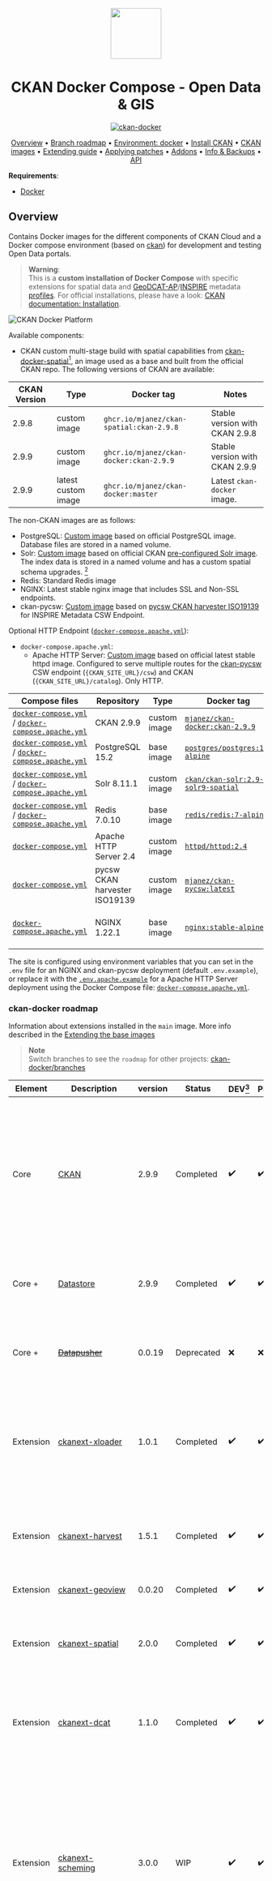 <p align="center">
  <picture>
    <img src="./doc/img/ckan-docker-logo.png" style="height:100px">
  </picture>
</p>
<h1 align="center">CKAN Docker Compose - Open Data & GIS</h1>
<p align="center">
<a href="https://github.com/mjanez/ckan-docker"><img src="https://img.shields.io/badge/Docker%20CKAN-2.9.9-brightgreen" alt="ckan-docker"></a>

<p align="center">
    <a href="#overview">Overview</a> •
    <a href="#ckan-docker-roadmap">Branch roadmap</a> •
    <a href="#environment-docker">Environment: docker</a> •
    <a href="#install-build-and-run-ckan-plus-dependencies">Install CKAN</a> •
    <a href="#ckan-images">CKAN images</a> •   
    <a href="#extending-the-base-images">Extending guide</a> •
    <a href="#applying-patches">Applying patches</a> •
    <a href="#ckan-docker-addons">Addons</a> •
    <a href="#ckan-docker-tips">Info & Backups</a> • 
    <a href="#ckan-api">API</a>
</p>

**Requirements**:
* [Docker](https://docs.docker.com/get-docker/)

## Overview
Contains Docker images for the different components of CKAN Cloud and a Docker compose environment (based on [ckan](https://github.com/ckan/ckan)) for development and testing Open Data portals.

>**Warning**:<br>
>This is a **custom installation of Docker Compose** with specific extensions for spatial data and [GeoDCAT-AP](https://github.com/SEMICeu/GeoDCAT-AP)/[INSPIRE](https://github.com/INSPIRE-MIF/technical-guidelines) metadata [profiles](https://en.wikipedia.org/wiki/Geospatial_metadata). For official installations, please have a look: [CKAN documentation: Installation](https://docs.ckan.org/en/latest/maintaining/installing/index.html).

![CKAN Docker Platform](/doc/img/ckan-docker-services.png)


Available components:
* CKAN custom multi-stage build with spatial capabilities from [ckan-docker-spatial](https://github.com/mjanez/ckan-docker-spatial)[^1], an image used as a base and built from the official CKAN repo. The following versions of CKAN are available:

| CKAN Version | Type | Docker tag | Notes |
| --- | --- | --- | --- |
| 2.9.8 | custom image | `ghcr.io/mjanez/ckan-spatial:ckan-2.9.8` | Stable version with CKAN 2.9.8 |
| 2.9.9 | custom image | `ghcr.io/mjanez/ckan-docker:ckan-2.9.9` | Stable version with CKAN 2.9.9 |
| 2.9.9 | latest custom image | `ghcr.io/mjanez/ckan-docker:master` | Latest `ckan-docker` image. |

The non-CKAN images are as follows:
* PostgreSQL: [Custom image](/postgresql/Dockerfile) based on official PostgreSQL image. Database files are stored in a named volume.
* Solr: [Custom image](/solr/Dockerfile.spatial) based on official CKAN [pre-configured Solr image](https://github.com/ckan/ckan-solr). The index data is stored in a named volume and has a custom spatial schema upgrades. [^2]
* Redis: Standard Redis image
* NGINX: Latest stable nginx image that includes SSL and Non-SSL endpoints.
* ckan-pycsw: [Custom image](/ckan-pycsw/Dockerfile) based on [pycsw CKAN harvester ISO19139](https://github.com/mjanez/ckan-pycsw) for INSPIRE Metadata CSW Endpoint.

Optional HTTP Endpoint ([`docker-compose.apache.yml`](/docker-compose.apache.yml)):
* `docker-compose.apache.yml`:
  * Apache HTTP Server: [Custom image](/apache/Dockerfile) based on official latest stable httpd image. Configured to serve multiple routes for the [ckan-pycsw](#ckan-pycsw) CSW endpoint (`{CKAN_SITE_URL}/csw`) and CKAN (`{CKAN_SITE_URL}/catalog`). Only HTTP.

| Compose files | Repository | Type | Docker tag | Size | Notes |
| --- | --- | --- | --- | --- | --- |
| [`docker-compose.yml`](/docker-compose.yml) / [`docker-compose.apache.yml`](/docker-compose.apache.yml) | CKAN 2.9.9 | custom image | [`mjanez/ckan-docker:ckan-2.9.9`](https://github.com/mjanez/ckan-docker/pkgs/container/ckan-docker) | 800 MB |   Custom Dockerfile: [`ckan/Dockerfile`](/ckan/Dockerfile) |
| [`docker-compose.yml`](/docker-compose.yml) / [`docker-compose.apache.yml`](/docker-compose.apache.yml) | PostgreSQL 15.2 | base image | [`postgres/postgres:15-alpine`](https://hub.docker.com/layers/library/postgres/15-alpine/images/sha256-53a02ecbe9d18ff6476e6651c34811da39f054424c725fc15d2b480fc3fab877?context=explore) | 89.74 MB |   Custom Dockerfile: [`postgresql/Dockerfile`](/postgresql/Dockerfile) |
| [`docker-compose.yml`](/docker-compose.yml) / [`docker-compose.apache.yml`](/docker-compose.apache.yml) | Solr 8.11.1 | custom image | [`ckan/ckan-solr:2.9-solr9-spatial`](https://registry.hub.docker.com/layers/ckan/ckan-solr/2.9-solr9-spatial/images/sha256-b5ee4979891c7dd1f10d2ac2cbdd4d80ff656879edb0f0493616be7b4cf8bc3a?context=explore) | 331.1 MB |  CKAN's [pre-configured spatial Solr image](https://github.com/ckan/ckan-solr). |
| [`docker-compose.yml`](/docker-compose.yml) / [`docker-compose.apache.yml`](/docker-compose.apache.yml) | Redis 7.0.10 | base image | [`redis/redis:7-alpine`](https://hub.docker.com/layers/library/redis/7-alpine/images/sha256-98f4ea44e912d0941d29015a4e2448151b94411109c896b5627d94d79306eea7?context=explore) | 11.82 MB |  - |
| [`docker-compose.yml`](/docker-compose.yml) | Apache HTTP Server 2.4 | custom image | [`httpd/httpd:2.4`](https://hub.docker.com/layers/library/httpd/2.4/images/sha256-f34e8e25ee18da020633ef0b2bf7516d8cfdad5c5c4b0595d36e5cd78a098101?context=explore) | 54.47 MB |  Custom Dockerfile: [`apache/Dockerfile`](/apache/Dockerfile) |
| [`docker-compose.yml`](/docker-compose.yml)| pycsw CKAN harvester ISO19139 | custom image | [`mjanez/ckan-pycsw:latest`](https://github.com/mjanez/ckan-pycsw/pkgs/container/ckan-pycsw) | 175 MB |  Custom Dockerfile: [`ckan-pycsw/Dockerfile`](/ckan-pycsw/Dockerfile) |
| [`docker-compose.apache.yml`](/docker-compose.apache.yml) | NGINX 1.22.1 | base image | [`nginx:stable-alpine`](https://hub.docker.com/layers/library/nginx/stable-alpine/images/sha256-ff2a5d557ca22fa93669f5e70cfbeefda32b98f8fd3d33b38028c582d700f93a?context=explore) | 9.74 MB | No routing, only CKAN. Custom Dockerfile: [`nginx/Dockerfile`](/nginx/Dockerfile) |


The site is configured using environment variables that you can set in the `.env` file for an NGINX and ckan-pycsw deployment (default `.env.example`), or replace it with the [`.env.apache.example`](/samples/.env.apache.example) for a Apache HTTP Server deployment using the Docker Compose file: [`docker-compose.apache.yml`](/docker-compose.apache.yml).


### ckan-docker roadmap
Information about extensions installed in the `main` image. More info described in the [Extending the base images](#extending-the-base-images)

>**Note**<br>
> Switch branches to see the `roadmap` for other projects: [ckan-docker/branches](https://github.com/mjanez/ckan-docker/branches)


| **Element** | **Description**                                                                         | **version** | **Status**                   | **DEV**[^3] | **PRO**[^4]  | **Remarks**                                                                                                                                                                                                                                                                                                                                                             |
|-------------|-----------------------------------------------------------------------------------------|-------------|------------------------------|---------|---------|-------------------------------------------------------------------------------------------------------------------------------------------------------------------------------------------------------------------------------------------------------------------------------------------------------------------------------------------------------------------------|
| Core        | [CKAN](https://github.com/mjanez/ckan-docker)                                           | 2.9.9      | Completed                    | ✔️      | ✔️      | Stable installation for version 2.9.9 (Production & Dev images) via Docker Compose based on [official images](https://github.com/ckan/ckan-docker-base)). Initial configuration, basic customisation and operation guide.                                                                                                                                              |
| Core +      | [Datastore](https://github.com/mjanez/ckan-docker)                                      | 2.9.9      | Completed                    | ✔️      | ✔️      | Stable installation (Production & Dev images) via Docker Compose.                                                                                                                                                                                                                                                                                                       |
| Core +      | [~~Datapusher~~](https://github.com/mjanez/ckan-docker)                                     | 0.0.19      | Deprecated                    | ❌      | ❌      | Updated to [xloader](https://github.com/ckan/ckanext-xloader), an express Loader - quickly load data into DataStore.                                                                                                                                |
| Extension   | [ckanext-xloader](https://github.com/ckan/ckanext-xloader)                              | 1.0.1        | Completed                    | ✔️      | ✔️      | Stable installation, a replacement for DataPusher because it offers ten times the speed and more robustness                                                                                                                                                                                                                                                                  |
| Extension   | [ckanext-harvest](https://github.com/ckan/ckanext-harvest)                              | 1.5.1       | Completed                    | ✔️      | ✔️      | Stable installation, necessary for the implementation of the Collector ([ogc_ckan](#recollector-ckan))                                                                                                                                                                                                                                                                  |
| Extension   | [ckanext-geoview](https://github.com/ckan/ckanext-geoview)                              | 0.0.20      | Completed                    | ✔️      | ✔️      | Stable installation.                                                                                                                                                                                                                                                                                                                                                    |
| Extension   | [ckanext-spatial](https://github.com/ckan/ckanext-spatial)                              | 2.0.0       | Completed                    | ✔️      | ✔️      | Stable installation, necessary for the implementation of the Collector ([ogc_ckan](#recollector-ckan))                                                                                                                                                                                                                                                                  |
| Extension   | [ckanext-dcat](https://github.com/mjanez/ckanext-dcat)                                  | 1.1.0       | Completed                    | ✔️      | ✔️      | Stable installation, include DCAT-AP 2.1 profile compatible with GeoDCAT-AP.                                                                                                                                                                                                                                                                                            |
| Extension   | [ckanext-scheming](https://github.com/mjanez/ckanext-scheming)                          | 3.0.0       | WIP                          | ✔️      | ✔️      | Stable installation. Customised ckanext schema[^5] based on the [Spanish Metadata Core](https://datos.gob.es/es/doc-tags/nti-risp) with the aim of completing the minimum metadata elements included in the current datasets in accordance with [GeoDCAT-AP](https://semiceu.github.io/GeoDCAT-AP/releases/) and [INSPIRE](https://inspire.ec.europa.eu/about-inspire). |
| Extension   | [ckanext-resourcedictionary](https://github.com/OpenDataGIS/ckanext-resourcedictionary) | v1.0.1        | Completed                    | ✔️      | ✔️      | Stable installation. This extension extends the default CKAN Data Dictionary functionality by adding possibility to create data dictionary before actual data is uploaded to datastore.                                                                                                                                                                                 |
| Extension   | [ckanext-pages](https://github.com/ckan/ckanext-pages)                                  | 0.5.2       | Completed                    | ✔️      | ✔️      | Stable installation. This extension gives you an easy way to add simple pages to CKAN.                                                                                                                                                                                                                                                                                  |
| Extension   | [ckanext-pdfview](https://github.com/ckan/ckanext-pdfview)                              | 0.0.8       | Completed                    | ✔️      | ✔️      | Stable installation. This extension provides a view plugin for PDF files using an html object tag.                                                                                                                                                                                                                                                                      |
| Extension    | [ckanext-scheming_dcat](https://github.com/mjanez/ckanext-scheming_dcat)                                    | 2.0.0        | Completed | ✔️      | ✔️       | Stable installation for version 1.2.0, provides functions and templates specifically designed to extend [ckanext-scheming](https://github.com/mjanez/ckanext-scheming) and includes DCAT enhancements to adapt CKAN schema to GeoDCAT-AP and several improvements such as multilang for datasets, orgs and groups or new theming.                                                                                                                                       |
| Extension    | [ckanext-fluent](https://github.com/mjanez/ckanext-fluent)                                    | 1.0.1        | Completed | ✔️      | ✔️       | Multilingual fields for CKAN, stable version.                                                                                                                                            |
| Software    | [ckan-pycsw](https://github.com/mjanez/ckan-pycsw)                                    | main        | Completed | ✔️      | ✔️       | Stable installation. PyCSW Endpoint of Open Data Portal with docker compose config. Harvest the CKAN catalogue in a CSW endpoint based on existing spatial datasets in the open data portal.                                                                                                                                                                            |


## Environment: docker
### docker compose *vs* docker-compose
All Docker Compose commands in this README will use the V2 version of Compose ie: `docker compose`. The older version (V1) used the `docker-compose` command. Please see [Docker Compose](https://docs.docker.com/compose/compose-v2/) for
more information.

### Upgrade docker-engine
To upgrade Docker Engine, first run sudo `apt-get update`, then follow the [installation instructions](https://docs.docker.com/engine/install/debian/#install-using-the-repository), choosing the new version you want to install.

To verify a successful Docker installation, run `docker run hello-world` and `docker version`. These commands should output 
versions for client and server.

>**Note**<br>
> Learn more about [Docker](#docker-basic-commands)/[Docker Compose](#docker-compose-basic-commands) basic commands.
> 


## Install (build and run) CKAN plus dependencies
### Base mode
Use this if you are a maintainer and will not be making code changes to CKAN or to CKAN extensions.

1. Clone project
    ```shell
    cd /path/to/my/project
    git clone https://github.com/mjanez/ckan-docker.git
    ```

2. Copy the `.env.example` template (or use another from [`/samples/`](/samples/)) and modify the resulting `.env` to suit your needs.

    ```shell
    cp .env.example .env
    ```

    - **NGINX & CKAN/ckan-pycsw endpoints**: Modifiy the variables about the site URL or locations (`CKAN_SITE_URL` `CKAN_URL`, `PYCSW_URL`, `CKANEXT__DCAT__BASE_URI`, `PROXY_SERVER_NAME`, `PROXY_CKAN_LOCATION`, `PROXY_PYCSW_LOCATION`, etc.).

    - **Apache HTTP Server**: Replace the [`.env`](/.env) with the [`/samples/.env.apache.example`](/samples/.env.apache.example) and modify the variables as needed.

    >**Note**:<br>
    > Please note that when accessing CKAN directly (via a browser) ie: not going through Apache/NGINX you will need to make sure you have "ckan" set up to be an alias to localhost in the local hosts file. Either that or you will need to change the `.env` entry for `CKAN_SITE_URL`

    >**Warning**:<br>
    > Using the default values on the `.env` file will get you a working CKAN instance. There is a sysadmin user created by default with the values defined in `CKAN_SYSADMIN_NAME` and `CKAN_SYSADMIN_PASSWORD` (`ckan_admin` and `test1234` by default). All ennvars with `API_TOKEN` are automatically regenerated when CKAN is loaded, no editing is required.
    > 
    >**This should be obviously changed before running this setup as a public CKAN instance.**

3. Build the images:
    ```bash
    docker compose build 
    ```

    >**Note**<br>
    > You can use a [deploy in 5 minutes](#quick-mode) if you just want to test the package. 

4. Start the containers:
    ```bash
    docker compose up
    ```

This will start up the containers in the current window. By default the containers will log direct to this window with each container
using a different colour. You could also use the -d "detach mode" option ie: `docker compose up -d` if you wished to use the current 
window for something else.

>**Note**<br>
> * Or `docker compose up --build` to build & up the containers.
> * Or `docker compose -f docker-compose.apache.yml up -d --build` to use the Apache HTTP Server version.

>**Note**<br>
> Learn more about configuring this ckan docker: 
> - [Backup the CKAN Database](#ckan-backups)
> - [Configuring a docker compose service to start on boot](#docker-compose-configure-a-docker-compose-service-to-start-on-boot)

At the end of the container start sequence there should be 6 containers running (or 5 if use NGINX Docker Compose file)

After this step, CKAN should be running at {`PROXY_SERVER_NAME`}{`PROXY_CKAN_LOCATION`} and ckan-pycsw at {`PROXY_SERVER_NAME`}{`PROXY_PYCSW_LOCATION`}, i.e: http://localhost/catalog or http://localhost/csw

|CONTAINER   ID                                |IMAGE               |COMMAND|CREATED|STATUS|PORTS|NAMES|
|------------|----------------------------------|--------------------|-------|-------|------|-----|
|0217537f717e|ckan-docker-nginx                 |/docker-entrypoint.…|6      minutes ago   |Up   4    minutes|80/tcp,0.0.0.0:80->80/tcp,0.0.0.0:8443->443/tcp | nginx  |
|7b06ab2e060a|ckan-docker-ckan|/srv/app/start_ckan…|6      minutes ago   |Up   5    minutes (healthy)|0.0.0.0:5000->5000/tcp|ckan                 |       |
|1b8d9789c29a|redis:7-alpine                           |docker-entrypoint.s…|6      minutes ago   |Up   4    minutes (healthy)|6379/tcp              |redis                |       |
|7f162741254d|ckan/ckan-solr:2.9-solr9-spatial  |docker-entrypoint.s…|6      minutes ago   |Up   4    minutes (healthy)|8983/tcp              |solr                 |       |
|2cdd25cea0de|ckan-docker-db                    |docker-entrypoint.s…|6      minutes ago   |Up   4    minutes (healthy)|5432/tcp              |db                   |       |
|9cdj25dae6gr|ckan-docker-pycsw                    |docker-entrypoint.s…|6      minutes ago   |Up   4    minutes (healthy)|8000/tcp              |pycsw                   |       |


### Quick mode
If you just want to test the package and see the general functionality of the platform, you can use the `ckan-docker` image from the [Github container registry](https://github.com/mjanez/ckan-docker/pkgs/container/ckan-docker):
    
  ```bash
  cp .env.example .env
  # Edit the envvars in the .env as you like and start the containers.
  docker compose -f docker-compose.ghcr.yml up -d --build 
  ```

It will download the pre-built image and deploy all the containers. Remember to use your own domain by changing `localhost` in the `.env` file.


### Development mode
Use this mode if you are making code changes to CKAN and either creating new extensions or making code changes to existing extensions. This mode also uses the `.env` file for config options.

To develop local extensions use the `docker compose.dev.yml` file:

To build the images:

	docker compose -f docker-compose.dev.yml build

To start the containers:

	docker compose -f docker-compose.dev.yml up

See [CKAN Images](#ckan-images) for more details of what happens when using development mode.


#### Create an extension
You can use the ckan [extension](https://docs.ckan.org/en/latest/extensions/tutorial.html#creating-a-new-extension) instructions to create a CKAN extension, only executing the command inside the CKAN container and setting the mounted `src/` folder as output:

    docker compose -f docker compose.dev.yml exec ckan-dev /bin/sh -c "ckan generate extension --output-dir /srv/app/src_extensions"
    
![extension](https://user-images.githubusercontent.com/54408245/220623568-b4e074c7-6d07-4d27-ae29-35ce70961463.png)


The new extension files and directories are created in the `/srv/app/src_extensions/` folder in the running container. They will also exist in the local src/ directory as local `/src` directory is mounted as `/srv/app/src_extensions/` on the ckan container. You might need to change the owner of its folder to have the appropiate permissions.


## CKAN images
![CKAN Docker Platform](/doc/img/ckan-docker-images.png)

The Docker image config files used to build your CKAN project are located in the `ckan/` folder. There are two Docker files:

* `Dockerfile`: this is based on `mjanez/ckan-base-spatial:<version>`, a base image located in the [Github Package Registry](https://github.com/mjanez/ckan-docker/pkgs/container/ckan-base-spatial), that has CKAN installed along with all its dependencies, properly configured and running on [uWSGI](https://uwsgi-docs.readthedocs.io/en/latest/) (production setup)
* `Dockerfile.dev`:  this is based on `mjanez/ckan-base-spatial:<version>-dev` also located located in the Github Package Registry, and extends `mjanez/ckan-base-spatial:<version>` to include:

  * Any extension cloned on the `./src` folder will be installed in the CKAN container when booting up Docker Compose (`docker compose up`). This includes installing any requirements listed in a `requirements.txt` (or `pip-requirements.txt`) file and running `python setup.py develop`.
  * CKAN is started running this: `/usr/bin/ckan -c /srv/app/ckan.ini run -H 0.0.0.0`.
  * Make sure to add the local plugins to the `CKAN__PLUGINS` env var in the `.env` file.

* Any custom changes to the scripts run during container start up can be made to scripts in the `setup/` directory. For instance if you wanted to change the port on which CKAN runs you would need to make changes to the Docker Compose yaml file, and the `start_ckan.sh.override` file. Then you would need to add the following line to the Dockerfile ie: `COPY setup/start_ckan.sh.override ${APP_DIR}/start_ckan.sh`. The `start_ckan.sh` file in the locally built image would override the `start_ckan.sh` file included in the base image

>**Note**<br>
> If you get an error like ` doesn't have execute permissions`: 
>
>```log
>Daemon error response: failed to create shim task: OCI runtime create failed: runc create failed: unable to start container process: exec: "/srv/app/start_ckan.sh": permission denied: unknown
>```
>
>It may be necessary to give execute permissions to the file in the `Dockerfile`:
>
>```dockerfile
>...
># Override start_ckan.sh
>COPY setup/start_ckan.sh.override ${APP_DIR}/start_ckan.sh
>RUN chmod +x ${APP_DIR}/start_ckan.sh
>...
>```


## CKAN images enhancement
### Extending the base images
You can modify the docker files to build your own customized image tailored to your project, installing any extensions and extra requirements needed. For example here is where you would update to use a different CKAN base image ie: `ckan/ckan-base-spatial:<new version>`

To perform extra initialization steps you can add scripts to your custom images and copy them to the `/docker-entrypoint.d` folder (The folder should be created for you when you build the image). Any `*.sh` and `*.py` file in that folder will be executed just after the main initialization script ([`prerun.py`](https://github.com/ckan/ckan-docker-base/blob/main/ckan-2.9/base/setup/prerun.py)) is executed and just before the web server and supervisor processes are started.

For instance, consider the following custom image:

```bash
ckan
├── docker-entrypoint.d
│   └── setup_validation.sh
├── Dockerfile
└── Dockerfile.dev
```

We want to install an extension like [ckanext-validation](https://github.com/frictionlessdata/ckanext-validation) that needs to create database tables on startup time. We create a `setup_validation.sh` script in a `docker-entrypoint.d` folder with the necessary commands:

```bash
#!/bin/bash

# Create DB tables if not there
ckan -c /srv/app/ckan.ini validation init-db 
```

And then in our `Dockerfile.dev` file we install the extension and copy the initialization scripts:

```Dockerfile
FROM ckan/ckan-base-spatial:2.9.9

RUN pip install -e git+https://github.com/frictionlessdata/ckanext-validation.git#egg=ckanext-validation && \
    pip install -r https://raw.githubusercontent.com/frictionlessdata/ckanext-validation/master/requirements.txt

COPY docker-entrypoint.d/* /docker-entrypoint.d/
```

NB: There are a number of extension examples commented out in the Dockerfile.dev file


### Applying patches
When building your project specific CKAN images (the ones defined in the `ckan/` folder), you can apply patches 
to CKAN core or any of the built extensions. To do so create a folder inside `ckan/patches` with the name of the
package to patch (ie `ckan` or `ckanext-??`). Inside you can place patch files that will be applied when building
the images. The patches will be applied in alphabetical order, so you can prefix them sequentially if necessary.

For instance, check the following example image folder:

```bash
ckan
├── patches
│   ├── ckan
│   │   ├── 01_datasets_per_page.patch
│   │   ├── 02_groups_per_page.patch
│   │   ├── 03_or_filters.patch
│   └── ckanext-harvest
│       └── 01_resubmit_objects.patch
├── setup
├── Dockerfile
└── Dockerfile.dev

```

>**Note**:<br>
> Git diff is a command to output the changes between two sources inside the Git repository. The data sources can be two different branches, commits, files, etc.
> * Show changes between working directory and staging area:
>   `git diff > [file.patch]`
> * Shows any changes between the staging area and the repository:
>   `git diff --staged [file]`


## ckan-docker addons
### Debugging
#### VSCode dev containers
The [Visual Studio Code Dev Containers](https://code.visualstudio.com/docs/devcontainers/containers) extension is a powerful tool that enables developers to use a container as a complete development environment. With this extension, developers can open any folder inside a container and take advantage of the full range of features provided by Visual Studio Code. To do this, developers create a `devcontainer.json `file in their project that specifies how to access or create a development container with a predefined tool and runtime stack. This allows developers to work in an isolated environment, ensuring that the development environment is consistent across team members and that project dependencies are easy to manage.

![Developing inside a Container](https://code.visualstudio.com/assets/docs/devcontainers/containers/architecture-containers.png)

1. Install [VSCode](https://code.visualstudio.com/).

1. Install the[ Remote Development extension](https://marketplace.visualstudio.com/items?itemName=ms-vscode-remote.vscode-remote-extensionpack) for VSCode. 

3. In your project directory, create a file named `devcontainer.json.` This file will contain the configuration for your `dev container`.

4. In the `devcontainer.json` file, specify the Docker image that you want to use for your `dev container`. 

5. Specify any additional configuration settings for your `dev container`, such as environment variables, ports to expose, and startup commands.

6. Open your project in a `dev container` by using the Remote Development extension in VSCode. You can do this by clicking the `Open Folder in Container` button in the command palette or by opening the folder using the `Remote-Containers: Open Folder in Container` command. Also you can attach to an active container `Attach to Running Container`.

7. VSCode will start a new container based on the configuration settings in your `devcontainer.json` file. Once the container is started, you can work on your project just like you would on your local machine.


#### pdb
Add these lines to the `ckan-dev` service in the docker compose.dev.yml file

![pdb](https://user-images.githubusercontent.com/54408245/179964232-9e98a451-5fe9-4842-ba9b-751bcc627730.png)

Debug with pdb (example) - Interact with `docker attach $(docker container ls -qf name=ckan)`

command: `python -m pdb /usr/lib/ckan/venv/bin/ckan --config /srv/app/ckan.ini run --host 0.0.0.0 --passthrough-errors`


### Reverse proxy
#### NGINX
The default Docker Compose configuration ([`docker-compose.yml`](/docker-compose.yml)) uses an NGINX image as the front-end (ie: reverse proxy). It includes HTTPS running on port number 8443 and an HTTP port (81). A "self-signed" SSL certificate is generated beforehand and the server certificate and key files are included. The NGINX `server_name` (ENV: `PROXY_SERVER_NAME`) directive and the `CN` field in the SSL certificate have been both set to 'localhost'. This should obviously not be used for production.

The proxy locations, ports and other NGINX options can be modified in the `.env` file:
```ini
# Host Ports
NGINX_PORT_HOST=81
NGINX_SSLPORT_HOST=8443

# NGINX
NGINX_PORT=80
NGINX_SSLPORT=443
NGINX_LOG_DIR=/var/log/nginx

# Check CKAN__ROOT_PATH and CKANEXT__DCAT__BASE_URI. If you don't need to use domain locations, it is better to use the nginx configuration. Leave blank or use the root `/`.
PROXY_SERVER_NAME=localhost
PROXY_CKAN_LOCATION=/catalog
PROXY_PYCSW_LOCATION=/csw
```
The base Docker Compose configuration uses an NGINX image as the front-end (ie: reverse proxy). It includes HTTPS running on port number 8443. A "self-signed" SSL certificate is generated as part of the ENTRYPOINT. The ENV `PROXY_SERVER_NAME`, NGINX `server_name` directive and the `CN` field in the SSL certificate have been both set to 'localhost'. This should obviously not be used for production.

Creating the SSL cert and key files as follows:
`openssl req -new -newkey rsa:4096 -days 365 -nodes -x509 -subj "/C=DE/ST=Berlin/L=Berlin/O=None/CN=localhost" -keyout ckan-local.key -out ckan-local.crt`
The `ckan-local.*` files will then need to be moved into the nginx/setup/ directory


#### Apache HTTP Server
The Docker Compose configuration ([`docker-compose.apache.yml`](/docker-compose.apache.yml)) uses an httpd image as the front-end. It has two routes for the ckan (default location: `/catalog`) and ckan-pycsw (default location: `/csw`) services. 

The proxy locations, ports and other Apache Web Server options can be modified in the `.env` file:
```ini
# Host Ports
APACHE_PORT_HOST=81

# Apache HTTP Server
APACHE_VERSION=2.4-alpine
APACHE_PORT=80
APACHE_LOG_DIR=/var/log/apache

# Check CKAN__ROOT_PATH and CKANEXT__DCAT__BASE_URI. If you don't need to use domain locations, it is better to use the nginx configuration. Leave blank or use the root `/`.
PROXY_SERVER_NAME=localhost
PROXY_CKAN_LOCATION=/catalog
PROXY_PYCSW_LOCATION=/csw
```


### envvars
The ckanext-envvars extension is used in the CKAN Docker base repo to build the base images.
This extension checks for environmental variables conforming to an expected format and updates the corresponding CKAN config settings with its value.

For the extension to correctly identify which env var keys map to the format used for the config object, env var keys should be formatted in the following way:

  All uppercase  
  Replace periods ('.') with two underscores ('__')  
  Keys must begin with 'CKAN' or 'CKANEXT', if they do not you can prepend them with '`CKAN___`' 

For example:

  * `CKAN__PLUGINS="envvars image_view text_view recline_view datastore datapusher"`
  * `CKAN__DATAPUSHER__CALLBACK_URL_BASE=http://ckan:5000`
  * `CKAN___BEAKER__SESSION__SECRET=CHANGE_ME`

These parameters can be added to the `.env` file 

For more information please see [ckanext-envvars](https://github.com/okfn/ckanext-envvars)


### Datastore
The Datastore database and user is created as part of the entrypoint scripts for the db container.


### xloader
To replacing DataPusher with XLoader check out the wiki page for this: https://github.com/ckan/ckan-docker/wiki/Replacing-DataPusher-with-XLoader


### ckan-pycsw
[ckan-pycsw](https://github.com/mjanez/ckan-pycsw) is a docker compose environment (based on [pycsw](https://github.com/geopython/pycsw)) for development and testing with CKAN Open Data portals.[^5]

Available components:
* **pycsw**: The pycsw app. An [OARec](https://ogcapi.ogc.org/records) and [OGC CSW](https://opengeospatial.org/standards/cat) server implementation written in Python.
* **ckan2pycsw**: Software to achieve interoperability with the open data portals based on CKAN. To do this, ckan2pycsw reads data from an instance using the CKAN API, generates ISO-19115/ISO-19139 metadata using [pygeometa](https://geopython.github.io/pygeometa/), or a custom schema that is based on a customized CKAN schema, and populates a [pycsw](https://pycsw.org/) instance that exposes the metadata using CSW and OAI-PMH.


## ckan-docker tips
### CKAN. Backups
PostgreSQL offers the command line tools [`pg_dump`](https://www.postgresql.org/docs/current/static/app-pgdump.html) and [`pg_restore`](https://www.postgresql.org/docs/current/static/app-pgrestore.html) for dumping and restoring a database and its content to/from a file.


#### Backup service for db container
1. Create a new file called `ckan_backup_custom.sh` and open it in your preferred text editor.

2. Add the following code to the script, replacing the placeholders with your actual values:

    ```sh
    #!/bin/bash

    # Set the necessary variables
    POSTGRESQL_CONTAINER_NAME="db"
    DATABASE_NAME="ckan"
    POSTGRES_USER="ckan"
    POSTGRES_PASSWORD="your_postgres_password"
    BACKUP_DIRECTORY="/path/to/your/backup/directory"
    DATE=$(date +%Y%m%d%H%M%S)

    # Run the backup command
    docker exec -e PGPASSWORD=$POSTGRES_PASSWORD $POSTGRESQL_CONTAINER_NAME pg_dump -U $POSTGRES_USER -Fc $DATABASE_NAME > $BACKUP_DIRECTORY/ckan_backup_$DATE.dump
    ```

3. Replace the following placeholders with your actual values:
    - `your_postgres_password`: The password for the PostgreSQL user.
    - `/path/to/your/backup/directory`: The path to the directory where you want to store the backup files.

    >**Warning**<br>
    > If you have changed the values of the PostgreSQL container, database or user, change them too.

4. Save and close the file.

5. Make the script executable:

    ```bash
    chmod +x ckan_backup_custom.sh
    ```

6. Open the crontab for the current user:

    ```bash
    crontab -e
    ```

7. Add the following line to schedule the backup to run daily at midnight (adjust the schedule as needed):

    ```sh
    0 0 * * * /path/to/your/script/ckan_backup_custom.sh
    ```

    >**Info**<br>
    > Replace `/path/to/your/script` with the actual path to the `ckan_backup_custom.sh` script.
  
8. Save and close the file.

The cronjob is now set up and will backup your CKAN PostgreSQL database daily at midnight using the custom format. The backups will be stored in the specified directory with the timestamp in the filename.

>**Info**<br>
> Sample scripts for backing up CKAN: [`doc/scripts`](doc/scripts)


#### Restore a backup
If need to use a backup, restore it:

1. First clean the database. **Caution, this will delete all data from your CKAN database!**

    ```bash
    docker exec -it ckan /bin/bash -c "export TERM=xterm; exec bash"

    # Delete everything in the CKAN database, including the tables, to start from scratch
    ckan -c $CKAN_INI db clean
    ```

2. After cleaning the database you must do either [initialize it](https://docs.ckan.org/en/2.9/maintaining/database-management.html#initialization) or import a previously created dump.

    ```bash
    docker exec -e PGPASSWORD=$POSTGRES_PASSWORD $POSTGRESQL_CONTAINER_NAME pg_restore -U $POSTGRES_USER --clean --if-exists -d $DATABASE_NAME < /path/to/your/backup/directory/ckan.dump
    ```


### CKAN. Manage new users

1. Create a new user from the Docker host, for example to create a new user called 'admin'

   ```bash
   docker exec -it <container-id> ckan -c ckan.ini user add admin email=admin@localhost
    ```

   To delete the 'admin' user

   ```bash
   docker exec -it <container-id> ckan -c ckan.ini user remove admin`
    ```

1. Create a new user from within the ckan container. You will need to get a session on the running container

   ```bash
   ckan -c ckan.ini user add admin email=admin@localhost`
    ```

   To delete the 'admin' user
   ```bash
   ckan -c ckan.ini user remove admin`
    ```

    
### Docker. Basic commands
#### Linux post-install steps
[These optional post-installation procedures](https://docs.docker.com/engine/install/linux-postinstall/) shows you how to configure your Linux host machine to work better with Docker. For example, managing docker with [a non-root user](https://docs.docker.com/engine/install/linux-postinstall/#manage-docker-as-a-non-root-user).

#### Configure Docker to start on boot
```bash
sudo systemctl enable docker

# To disable this behavior, use disable instead.
sudo systemctl disable docker
```


#### Clear all Docker unused objects (images, containers, networks, local volumes)
```bash
docker system prune # Clear all
docker system prune -a # Clear all (includes unused and dangling containers)

# By default, volumes are not removed to prevent important data from being deleted if there is currently no container using the volume. Use the `--volumes` flag when running the command to prune volumes: `docker system prune -a --volumes`

docker image prune # Clear unused images
docker container prune # Clear unused containers
docker volume prune # Clear unused volumes
docker network prune # Clear unused networks
```

### Docker Compose. Basic commands
More info about Docker Compose commands at [docker compose reference](https://docs.docker.com/compose/reference/).

```bash
# Basic. All containers or specific container: <container>
## Starts existing containers for a service.
docker compose start <container>

## Restarts existing containers/container for a service.
docker compose restart <container>

## Stops running containers without removing them.
docker compose stop <container>

## Pauses running containers of a service.
docker compose pause <container>

## Unpauses paused containers of a service.
docker compose unpause <container>

# Display the logs of a container. Is it possible to retrieve only the last n seconds or other
docker logs [--since 60s]  <container> -f 

## Lists containers.
docker compose ps

## Remove all docker compose project
docker compose rm <container>


# Build.
## Builds, (re)creates, starts, and attaches to containers for a service.
docker compose [-f <docker compose-file>] up

## Build & up all the containers.
docker compose [-f <docker compose-file>] up -d --build

## Build & up an specific container.
docker compose [-f <docker compose-file>] up -d --build <container>

## To avoid using a cache of the previous build while creating a new image.
docker compose [-f <docker compose-file>] build --no-cache

## Build a project with a specific Docker Compose prefix.
docker compose [-f <docker compose-file>] -p <my_project> up -d --build

## Log the build
docker compose build --no-cache &> docker_build.log


# Down
# Stops containers and removes containers, networks, volumes, and images created by up.
docker compose [-p <my_project>] down
```


### Docker Compose. Configure a docker compose service to start on boot
To have Docker Compose run automatically when you reboot a machine, you can follow the steps below:
1. Create a systemd service file for Docker Compose. You can create a file named `ckan-docker-compose.service` in the `/etc/systemd/system/` folder with the following content:

    ```bash
    [Unit]
    Description=CKAN Docker Compose Application Service
    Requires=docker.service
    After=docker.service

    [Service]
    User=docker
    Group=docker
    Type=oneshot
    RemainAfterExit=yes
    WorkingDirectory=/path/to/project/ckan-docker/
    ExecStart=/bin/docker compose up -d
    ExecStop=/bin/docker compose down
    TimeoutStartSec=0

    [Install]
    WantedBy=multi-user.target
    ```

2. Replace `/path/to/project/ckan-docker/` with the path where your project's `docker-compose.yml` file is located and and check the path to the docker compose binary on execution and stop: `/bin/docker`. Also change the `User` / `Group` to execute the service.
3. Load the systemd service file with the following command:

    ```bash
    sudo systemctl daemon-reload
    ```

4. Enables the service to start automatically when the machine boots up:

    ```bash
    sudo systemctl enable ckan-docker-compose
    ```

5. You can now start the service with the following command:

    ```bash
    sudo systemctl start ckan-docker-compose
    ```

6. If you want to stop or check the status of the service, use the following commands:

    ```bash
    # Stop the service
    sudo systemctl stop ckan-docker-compose

    # Check the status
    sudo systemctl status ckan-docker-compose
    ```


## CKAN API
>**Note**<br>
>`params`: Parameters to pass to the action function. The parameters are specific to each action function.
>* `fl` (text): Fields of the dataset to return. The parameter controls which fields are returned in the solr query. `fl` can be `None` or a list of result fields, such as: `id,name,extras_custom_schema_field`. 
>
>   Example: All datasets with the fields `id`, `name`, `title` and a custom schema field `extras_inspire_id`: `{ckan-instance}/api/3/action/package_search?fl=id,name,title,extras_inspire_id`
> * `fq` (text): Any filter queries to apply. Example: All datasets that have tag `economy`: http://demo.ckan.org/api/3/action/package_search?fq=tags:economy
> * `rows` (int): The maximum number of matching rows (datasets) to return. (optional, default: `10`, upper limit: `1000` unless set in site’s configuration `ckan.search.rows_max`)
>
> More info: [CKAN API Documentation](https://docs.ckan.org/en/2.9/api/index.html) and [data.gov.uk](https://docs.publishing.service.gov.uk/manual/data-gov-uk-2nd-line.html#using-the-ckan-api)


### List datasets by fields
Request: `{ckan-instance}/api/3/action/package_search?fl=id,extras_publisher_name`

Response:
```json
{
  "help": "{ckan-instance}/api/3/action/help_show?name=package_search",
  "success": true,
  "result": {
    "count": 32,
    "facets": {},
    "results": [
      {
        "id": "e4a607d0-0875-4043-b8c7-36f731ba5ca8",
        "publisher_name": "Example publisher"
      },
      {
        "id": "5319a6b3-f439-4f53-9732-71699b9f62c8",
        "publisher_name": "Example publisher"
      },
      {
        "id": "02a30269-7665-4f6a-a43d-c288003f5cbb",
        "publisher_name": "Example publisher"
      }
    ],
    "sort": "score desc, metadata_modified desc",
    "search_facets": {}
  }
}
```

### All datasets in organization (with some fields)
Request: `{ckan-instance}/api/3/action/package_search?fq=organization:iepnb&fl=id,name,extras_alternate_identifier&rows=100`

Response:
```json
{
  "help": "{ckan-instance}/api/3/action/help_show?name=package_search",
  "success": true,
  "result": {
    "count": 56,
    "facets": {},
    "results": [
      {
        "id": "fe757d64-436c-482d-b65b-f24348139fd6",
        "name": "example_dataset_1",
        "alternate_identifier": "IDEXAMPLEDATASET1"
      },
      {
        "id": "fc21c1a5-4c02-4157-9d2f-9a2cd200f908",
        "name": "example_dataset_2",
        "alternate_identifier": "IDEXAMPLEDATASET2"
      },
      {
        "id": "fb326c11-18d4-4ee1-aa23-a40cb90cf8d8",
        "name": "example_dataset_3",
        "alternate_identifier": "IDEXAMPLEDATASET3"
      }
    ],
    "sort": "score desc, metadata_modified desc",
    "search_facets": {}
  }
}
```

### All info about a dataset by field
Request: `{ckan-instance}/api/3/action/package_search?q=name:"spa_example_dataset_1_2023"`

Response:
```json
{
  "help": "https://demo.ckan.org/api/3/action/help_show?name=package_search",
  "success": true,
  "result": {
    "count": 1,
    "facets": {},
    "results": [
      {
        "author": "Test Author",
        "author_email": "test@email.com",
        "creator_user_id": "47c7f1b1-0ef5-4d7b-b43c-811c51c9e349",
        "id": "c322307a-b871-44fe-a602-32ee8437ff04",
        "isopen": true,
        "license_id": "cc-by",
        "license_title": "Creative Commons Attribution",
        "license_url": "http://www.opendefinition.org/licenses/cc-by",
        "maintainer": "Test Maintainer",
        "maintainer_email": "test@email.com",
        "metadata_created": "2021-04-09T11:39:37.657233",
        "metadata_modified": "2022-05-20T09:20:43.998956",
        "name": "sample-dataset-1",
        "notes": "A CKAN Dataset is a collection of data resources (such as files), together with a description and other information (what is known as metadata), at a fixed URL. \r\n\r\n",
        "num_resources": 9,
        "num_tags": 8,
        "organization": {
          "id": "1fa89238-ee96-4439-a885-22d15244d070",
          "name": "sample-organization",
          "title": "Sample Organization",
          "type": "organization",
          "description": "This is a sample organization.",
          "image_url": "2022-05-20-084702.929838siurana.jpg",
          "created": "2021-04-09T14:27:17.753798",
          "is_organization": true,
          "approval_status": "approved",
          "state": "active"
        },
        "owner_org": "1fa89238-ee96-4439-a885-22d15244d070",
        "private": false,
        "state": "active",
        "title": "Sample Dataset",
        "type": "dataset",
        "url": "",
        "version": "1.0",
        "groups": [
          {
            "description": "",
            "display_name": "Test Group",
            "id": "5d423f6b-137e-4d15-a156-868763fa7a64",
            "image_display_url": "https://demo.ckan.org/uploads/group/2021-04-21-153504.571229064c7c.png",
            "name": "test-group",
            "title": "Test Group"
          }
        ],
        "resources": [
          {
            "cache_last_updated": null,
            "cache_url": null,
            "created": "2021-04-09T14:31:09.032858",
            "datastore_active": true,
            "description": "This is a sample resource added via url.",
            "format": "CSV",
            "hash": "",
            "id": "e687245d-7835-44b0-8ed3-0827de123895",
            "last_modified": null,
            "metadata_modified": "2021-04-09T14:31:09.021596",
            "mimetype": "text/csv",
            "mimetype_inner": null,
            "name": "sample-linked.csv",
            "package_id": "c322307a-b871-44fe-a602-32ee8437ff04",
            "position": 0,
            "resource_type": null,
            "size": null,
            "state": "active",
            "url": "https://raw.githubusercontent.com/datopian/CKAN_Demo_Datasets/main/resources/org1_sample.csv",
            "url_type": null
          },
          {
            "cache_last_updated": null,
            "cache_url": null,
            "created": "2021-04-09T14:31:45.092631",
            "datastore_active": true,
            "description": "Sample csv (uploaded).",
            "format": "CSV",
            "hash": "",
            "id": "b53c9e72-6b59-4cda-8c0c-7d6a51dad12a",
            "last_modified": "2021-04-09T16:13:57.353205",
            "metadata_modified": "2021-04-09T16:13:57.367140",
            "mimetype": "application/csv",
            "mimetype_inner": null,
            "name": "sample.csv",
            "package_id": "c322307a-b871-44fe-a602-32ee8437ff04",
            "position": 1,
            "resource_type": null,
            "size": 6731,
            "state": "active",
            "url": "https://demo.ckan.org/dataset/c322307a-b871-44fe-a602-32ee8437ff04/resource/b53c9e72-6b59-4cda-8c0c-7d6a51dad12a/download/sample.csv",
            "url_type": "upload"
          }
        ],
        "tags": [
          {
            "display_name": "csv",
            "id": "b5e651dd-8f42-445c-b9c4-2f09a3268427",
            "name": "csv",
            "state": "active",
            "vocabulary_id": null
          },
          {
            "display_name": "economy",
            "id": "0c4f9ad5-a372-4bda-a59b-e560cf264b0f",
            "name": "economy",
            "state": "active",
            "vocabulary_id": null
          }
        ],
        "extras": [],
        "relationships_as_subject": [],
        "relationships_as_object": []
      }
    ],
    "sort": "score desc, metadata_modified desc",
    "search_facets": {}
  }
}

```

Copying and License
-------------------

This material is copyright (c) 2006-2023 Open Knowledge Foundation and contributors.

It is open and licensed under the GNU Affero General Public License (AGPL) v3.0
whose full text may be found at:

http://www.fsf.org/licensing/licenses/agpl-3.0.html

[^1]: Official CKAN repo: https://github.com/ckan/ckan-docker-base
[^2]: Contains fields needed for the [ckanext-spatial geo search](https://docs.ckan.org/projects/ckanext-spatial/en/latest/spatial-search.html)
[^3]: Development environment.
[^4]: Production environment.
[^5]: [ckan_geodcatap](https://github.com/mjanez/ckanext-scheming/blob/036b8c6503059e0d42b0eba180d5bd39205c64a3/ckanext/scheming/ckan_geodcatap.yaml), more info: https://github.com/mjanez/ckanext-scheming/pull/1
[^6]: A fork of [COATNor/coat2pycsw](https://github.com/COATnor/coat2pycsw) that has been extended to meet the needs of harvesting GeoDCAT-AP metadata according to INSPIRE ISO19139.